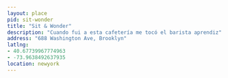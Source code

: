 ```yaml
---
layout: place
pid: sit-wonder
title: "Sit & Wonder"
description: "Cuando fui a esta cafetería me tocó el barista aprendiz"
address: "688 Washington Ave, Brooklyn"
latlng:
- 40.67739967774963
- -73.9638492637935
location: newyork
---
```


